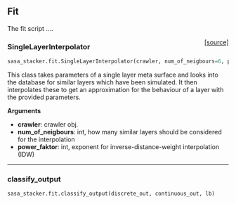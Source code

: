 ## Fit
The fit script ....

<span style="float:right;">[[source]](https://github.com/TimLucaTuran/stacker/tree/master/sasa_stacker/fit.py#L19)</span>
### SingleLayerInterpolator

```python
sasa_stacker.fit.SingleLayerInterpolator(crawler, num_of_neigbours=6, power_faktor=2)
```


This class takes parameters of a single layer meta surface and
looks into the database for similar layers which have been simulated. It then
interpolates these to get an approximation for the behaviour of a layer
with the provided parameters.

__Arguments__

- __crawler__: crawler obj.
- __num_of_neigbours__: int, how many similar layers should be
    considered for the interpolation
- __power_faktor__: int, exponent for inverse-distance-weight interpolation (IDW)



----

### classify_output


```python
sasa_stacker.fit.classify_output(discrete_out, continuous_out, lb)
```

